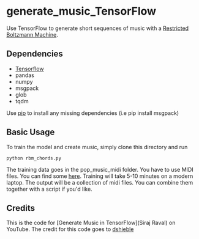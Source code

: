 # generate_music_TensorFlow
Use TensorFlow to generate short sequences of music with a [Restricted Boltzmann Machine](http://deeplearning4j.org/restrictedboltzmannmachine.html). 

## Dependencies

* [Tensorflow](https://www.tensorflow.org/versions/r0.10/get_started/os_setup.html)
* pandas
* numpy
* msgpack
* glob
* tqdm 

Use [pip](https://pypi.python.org/pypi/pip) to install any missing dependencies (i.e pip install msgpack) 

## Basic Usage
To train the model and create music, simply clone this directory and run
```
python rbm_chords.py
```

The training data goes in the pop_music_midi folder. You have to use MIDI files. You can find some [here](http://www.midiworld.com/files/). Training will take 5-10 minutes on a modern laptop. The output will be a collection of midi files. You can combine them together with a script if you'd like. 


## Credits
This is the code for [Generate Music in TensorFlow](Siraj Raval) on YouTube. 
The credit for this code goes to [dshieble](https://github.com/dshieble)
